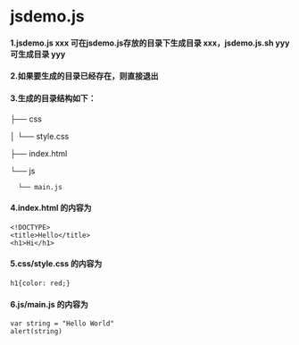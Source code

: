 # jsdemo.js

#### 1.jsdemo.js xxx 可在jsdemo.js存放的目录下生成目录 xxx，jsdemo.js.sh yyy 可生成目录 yyy

#### 2.如果要生成的目录已经存在，则直接退出

#### 3.生成的目录结构如下：

 ├── css
 
 │    └── style.css
 
 ├── index.html
 
 └── js
 
      └── main.js

#### 4.index.html 的内容为
    

    <!DOCTYPE>
    <title>Hello</title>
    <h1>Hi</h1>


#### 5.css/style.css 的内容为


    h1{color: red;}

#### 6.js/main.js 的内容为

    var string = "Hello World"
    alert(string)
